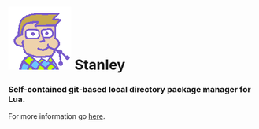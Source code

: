 # ![logo](./logo.png) Stanley
### Self-contained git-based local directory package manager for Lua.

For more information go [here](https://github.com/Stanley-lua/Stanley/).
